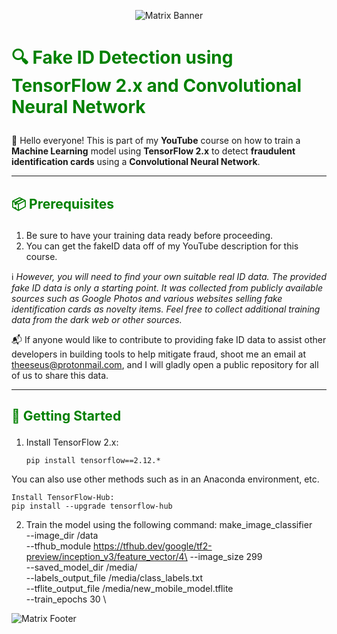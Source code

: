 <p align="center">
  <img src="https://user-images.githubusercontent.com/43012445/105452071-411e4880-5c43-11eb-8ae2-4de61f310bf9.gif" alt="Matrix Banner">
</p>

# <p style="color:green">🔍 Fake ID Detection using TensorFlow 2.x and Convolutional Neural Network</p>

🎥 Hello everyone! This is part of my **YouTube** course on how to train a **Machine Learning** model using **TensorFlow 2.x** to detect **fraudulent identification cards** using a **Convolutional Neural Network**.

---

## <p style="color:green">📦 Prerequisites</p>

1. Be sure to have your training data ready before proceeding.
2. You can get the fakeID data off of my YouTube description for this course.

ℹ️ *However, you will need to find your own suitable real ID data. The provided fake ID data is only a starting point. It was collected from publicly available sources such as Google Photos and various websites selling fake identification cards as novelty items. Feel free to collect additional training data from the dark web or other sources.*

📬 If anyone would like to contribute to providing fake ID data to assist other developers in building tools to help mitigate fraud, shoot me an email at [theeseus@protonmail.com](mailto:theeseus@protonmail.com), and I will gladly open a public repository for all of us to share this data.

---

## <p style="color:green">🚀 Getting Started</p>

1. Install TensorFlow 2.x:
   ```shell
   pip install tensorflow==2.12.*

You can also use other methods such as in an Anaconda environment, etc.

    Install TensorFlow-Hub:
    pip install --upgrade tensorflow-hub

2. Train the model using the following command:
   make_image_classifier \
  --image_dir /data \
  --tfhub_module https://tfhub.dev/google/tf2-preview/inception_v3/feature_vector/4\
  --image_size 299 \
  --saved_model_dir /media/ \
  --labels_output_file /media/class_labels.txt \
  --tflite_output_file /media/new_mobile_model.tflite \
  --train_epochs 30 \

    <p align="center">
  <img src="https://user-images.githubusercontent.com/43012445/105452071-411e4880-5c43-11eb-8ae2-4de61f310bf9.gif" alt="Matrix Footer">
</p>
